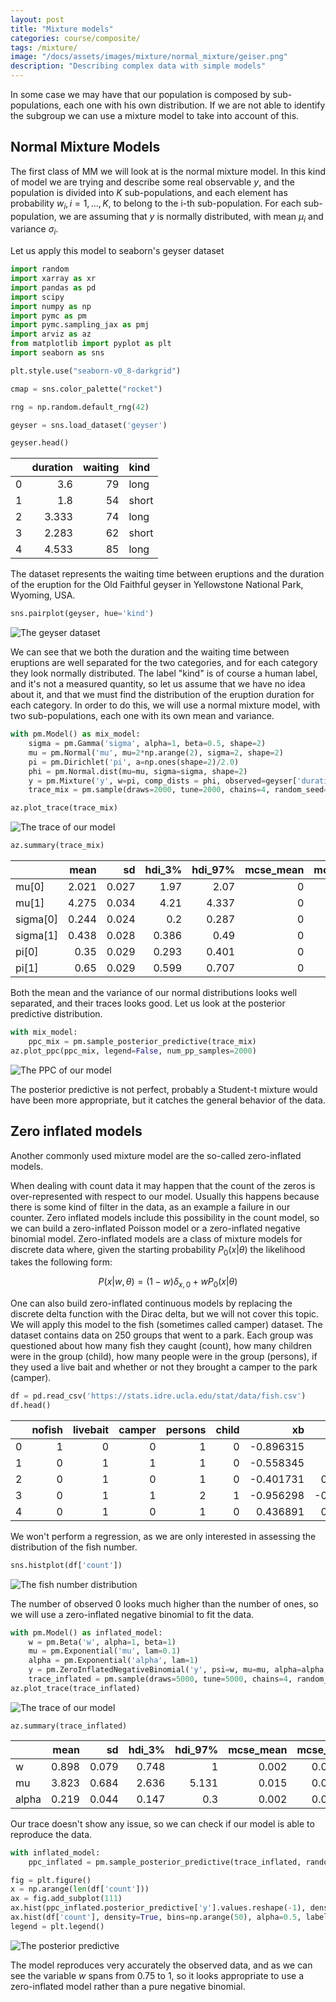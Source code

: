 ```yaml
---
layout: post
title: "Mixture models"
categories: course/composite/
tags: /mixture/
image: "/docs/assets/images/mixture/normal_mixture/geiser.png"
description: "Describing complex data with simple models"
---
```


In some case we may have that our population is composed by sub-populations, each one with his own distribution. If we are not able to identify the subgroup we can use a mixture model to take into account of this.

## Normal Mixture Models

The first class of MM we will look at is the normal mixture model.
In this kind of model we are trying and describe some real observable $y$,
and the population is divided into $K$ sub-populations,
and each element has probability $w_i, i=1,...,K$, to belong to the i-th
sub-population.
For each sub-population, we are assuming that $y$ is normally distributed,
with mean $\mu_i$ and variance $\sigma_i$.

Let us apply this model to seaborn's geyser dataset

```python
import random
import xarray as xr
import pandas as pd
import scipy
import numpy as np
import pymc as pm
import pymc.sampling_jax as pmj
import arviz as az
from matplotlib import pyplot as plt
import seaborn as sns

plt.style.use("seaborn-v0_8-darkgrid")

cmap = sns.color_palette("rocket")

rng = np.random.default_rng(42)

geyser = sns.load_dataset('geyser')

geyser.head()
```

|    |   duration |   waiting | kind   |
|---:|-----------:|----------:|:-------|
|  0 |      3.6   |        79 | long   |
|  1 |      1.8   |        54 | short  |
|  2 |      3.333 |        74 | long   |
|  3 |      2.283 |        62 | short  |
|  4 |      4.533 |        85 | long   |

The dataset represents the waiting time between eruptions and the duration of the
eruption for the Old Faithful geyser in Yellowstone National Park, Wyoming, USA.


```python
sns.pairplot(geyser, hue='kind')
```

![The geyser dataset](/docs/assets/images/mixture/normal_mixture/geiser.png)

We can see that we both the duration and the waiting time between eruptions
are well separated for the two categories, and for each category
they look normally distributed.
The label "kind" is of course a human label, and it's not a measured
quantity, so let us assume that we have no idea about it, and that
we must find the distribution of the eruption duration for each category.
In order to do this, we will use a normal mixture model,
with two sub-populations, each one with its own mean and variance.


```python
with pm.Model() as mix_model:
    sigma = pm.Gamma('sigma', alpha=1, beta=0.5, shape=2)
    mu = pm.Normal('mu', mu=2*np.arange(2), sigma=2, shape=2)
    pi = pm.Dirichlet('pi', a=np.ones(shape=2)/2.0)
    phi = pm.Normal.dist(mu=mu, sigma=sigma, shape=2)
    y = pm.Mixture('y', w=pi, comp_dists = phi, observed=geyser['duration'])
    trace_mix = pm.sample(draws=2000, tune=2000, chains=4, random_seed=rng)

az.plot_trace(trace_mix)
```

![The trace of our model](/docs/assets/images/mixture/normal_mixture/trace_geiser.png)

```python
az.summary(trace_mix)
```

|          |   mean |    sd |   hdi_3% |   hdi_97% |   mcse_mean |   mcse_sd |   ess_bulk |   ess_tail |   r_hat |
|:---------|-------:|------:|---------:|----------:|------------:|----------:|-----------:|-----------:|--------:|
| mu[0]    |  2.021 | 0.027 |    1.97  |     2.07  |           0 |         0 |       8026 |       6010 |       1 |
| mu[1]    |  4.275 | 0.034 |    4.21  |     4.337 |           0 |         0 |      10403 |       6927 |       1 |
| sigma[0] |  0.244 | 0.024 |    0.2   |     0.287 |           0 |         0 |       7226 |       6688 |       1 |
| sigma[1] |  0.438 | 0.028 |    0.386 |     0.49  |           0 |         0 |       7052 |       6363 |       1 |
| pi[0]    |  0.35  | 0.029 |    0.293 |     0.401 |           0 |         0 |      10929 |       6276 |       1 |
| pi[1]    |  0.65  | 0.029 |    0.599 |     0.707 |           0 |         0 |      10929 |       6276 |       1 |

Both the mean and the variance of our normal distributions looks well separated,
and their traces looks good.
Let us look at the posterior predictive distribution.

```python
with mix_model:
    ppc_mix = pm.sample_posterior_predictive(trace_mix)
az.plot_ppc(ppc_mix, legend=False, num_pp_samples=2000)
```


![The PPC of our model](/docs/assets/images/mixture/normal_mixture/geiser_ppc.png)

The posterior predictive is not perfect, probably a Student-t mixture would
have been more appropriate, but it catches the general behavior of the data.

## Zero inflated models
Another commonly used mixture model are the so-called zero-inflated models.

When dealing with count data it may happen that the count of the zeros is over-represented with respect to our model. Usually this happens because there is some kind of filter in the data, as an example a failure in our counter. Zero inflated models include this possibility in the count model, so we can build a zero-inflated Poisson model or a zero-inflated negative binomial model. Zero-inflated models are a class of mixture models for discrete data where, given the starting probability
$P_0(x \vert \theta)$
the likelihood takes the following form:

$$
P(x \vert w, \theta) = (1-w) \delta_{x, 0} + w P_0(x \vert \theta)
$$

One can also build zero-inflated continuous models by replacing the discrete delta function with the Dirac delta, but we will not cover this topic.
We will apply this model to the fish (sometimes called camper) dataset.
The dataset contains data on 250 groups that went to a park. Each group was questioned about how many fish they caught (count), how many children were in the group (child), how many people were in the group (persons), if they used a live bait and whether or not they brought a camper to the park (camper).

```python
df = pd.read_csv('https://stats.idre.ucla.edu/stat/data/fish.csv')
df.head()
```

|    |   nofish |   livebait |   camper |   persons |   child |        xb |        zg |   count |
|---:|---------:|-----------:|---------:|----------:|--------:|----------:|----------:|--------:|
|  0 |        1 |          0 |        0 |         1 |       0 | -0.896315 |  3.0504   |       0 |
|  1 |        0 |          1 |        1 |         1 |       0 | -0.558345 |  1.74615  |       0 |
|  2 |        0 |          1 |        0 |         1 |       0 | -0.401731 |  0.279939 |       0 |
|  3 |        0 |          1 |        1 |         2 |       1 | -0.956298 | -0.601526 |       0 |
|  4 |        0 |          1 |        0 |         1 |       0 |  0.436891 |  0.527709 |       1 |

We won't perform a regression, as we are only interested in assessing
the distribution of the fish number.

```python
sns.histplot(df['count'])
```

![The fish number distribution](/docs/assets/images/mixture/zero_inflated/fish.png)

The number of observed 0 looks much higher than the number of ones, so we will
use a zero-inflated negative binomial to fit the data.

```python
with pm.Model() as inflated_model:
    w = pm.Beta('w', alpha=1, beta=1)
    mu = pm.Exponential('mu', lam=0.1)
    alpha = pm.Exponential('alpha', lam=1)
    y = pm.ZeroInflatedNegativeBinomial('y', psi=w, mu=mu, alpha=alpha, observed=df['count'])
    trace_inflated = pm.sample(draws=5000, tune=5000, chains=4, random_seed=rng)
az.plot_trace(trace_inflated)
```

![The trace of our model](/docs/assets/images/mixture/zero_inflated/trace.png)

```pyhton
az.summary(trace_inflated)
```

|       |   mean |    sd |   hdi_3% |   hdi_97% |   mcse_mean |   mcse_sd |   ess_bulk |   ess_tail |   r_hat |
|:------|-------:|------:|---------:|----------:|------------:|----------:|-----------:|-----------:|--------:|
| w     |  0.898 | 0.079 |    0.748 |     1     |       0.002 |     0.002 |       1967 |        714 |       1 |
| mu    |  3.823 | 0.684 |    2.636 |     5.131 |       0.015 |     0.011 |       2719 |       1802 |       1 |
| alpha |  0.219 | 0.044 |    0.147 |     0.3   |       0.002 |     0.001 |       1417 |        599 |       1 |

Our trace doesn't show any issue, so we can check if our model is able to reproduce
the data.

```python
with inflated_model:
    ppc_inflated = pm.sample_posterior_predictive(trace_inflated, random_seed=rng)

fig = plt.figure()
x = np.arange(len(df['count']))
ax = fig.add_subplot(111)
ax.hist(ppc_inflated.posterior_predictive['y'].values.reshape(-1), density=True, bins=np.arange(30), label='PPC')
ax.hist(df['count'], density=True, bins=np.arange(50), alpha=0.5, label='data')
legend = plt.legend()
```


![The posterior predictive](/docs/assets/images/mixture/zero_inflated/ppc.png)

The model reproduces very accurately the observed data,
and as we can see the variable $w$ spans from 0.75 to 1, so it looks
appropriate to use a zero-inflated model rather than a pure negative binomial.
